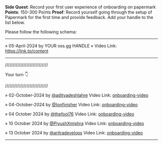 **Side Quest**: Record your first user experience of onboarding on papermark
**Points**: 150-300 Points
**Proof**: Record yourself going through the setup of Papermark for the first time and provide
feedback. Add your handle to the list below.

Please follow the following schema:

---

» 05-April-2024 by YOUR oss.gg HANDLE » Video Link: https://link.to/content

---

////////////////////////////

Your turn 👇

////////////////////////////

» 02-October-2024 by [@adityadeshlahre](https://oss.gg/adityadeshlahre/) Video Link: [onboarding-video](https://drive.google.com/file/d/1PfPQoZhdgK9srEZpeUqtdpf6w89GRKbi/view)

» 04-October-2024 by [@Ionfinisher](https://oss.gg/Ionfinisher/) Video Link: [onboarding-video](https://www.loom.com/share/3190223108594d6fa10ccfdd9cab6f4e?sid=aabdf87d-12c4-4486-a2b5-c9a6feac6f43)

» 04 October 2024 by [@thefool76](https://oss.gg/thefool76/) Video Link: [onboarding-video](https://drive.google.com/drive/folders/1jcwaaxBxoL9c3sYmoQT3hGcmN6oob_hn?usp=share_link)

» 10 October 2024 by [@PiyushXmishra](https://oss.gg/PiyushXmishra/) Video Link: [onboarding-video](https://youtu.be/X9uQQLdhjeI)

» 13 October 2024 by [@aritradevelops](https://oss.gg/aritradevelops) Video Link: [onboarding-video](https://www.loom.com/share/75dca1a5475a434d84f26811f10cf805)

---
